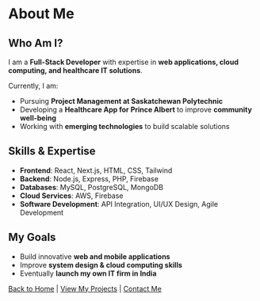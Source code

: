 # About Me  

##  Who Am I?  
I am a **Full-Stack Developer** with expertise in **web applications, cloud computing, and healthcare IT solutions**.  

Currently, I am:  
- Pursuing **Project Management at Saskatchewan Polytechnic**  
- Developing a **Healthcare App for Prince Albert** to improve **community well-being**  
- Working with **emerging technologies** to build scalable solutions  

##  Skills & Expertise  
- **Frontend**: React, Next.js, HTML, CSS, Tailwind  
- **Backend**: Node.js, Express, PHP, Firebase  
- **Databases**: MySQL, PostgreSQL, MongoDB  
- **Cloud Services**: AWS, Firebase  
- **Software Development**: API Integration, UI/UX Design, Agile Development  

##  My Goals  
- Build innovative **web and mobile applications**  
- Improve **system design & cloud computing skills**  
- Eventually **launch my own IT firm in India**  

[Back to Home](index.md) | [View My Projects](projects.md) | [Contact Me](contact.md)

